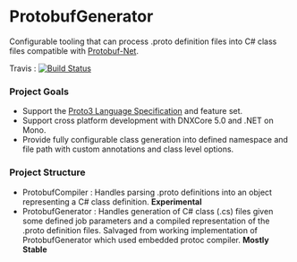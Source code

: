 # ProtobufGenerator  

Configurable tooling that can process .proto definition files into C# class files compatible with [Protobuf-Net].

Travis : [![Build Status](https://travis-ci.org/draylundy/ProtobufGenerator.svg?branch=master)](https://travis-ci.org/draylundy/ProtobufGenerator)

### Project Goals

- Support the [Proto3 Language Specification] and feature set.
- Support cross platform development with DNXCore 5.0 and .NET on Mono.
- Provide fully configurable class generation into defined namespace and file path with custom annotations and class level options. 

### Project Structure

- ProtobufCompiler : Handles parsing .proto definitions into an object representing a C# class definition. **Experimental**
- ProtobufGenerator : Handles generation of C# class (.cs) files given some defined job parameters and a compiled representation of the .proto definition files. Salvaged from working implementation of ProtobufGenerator which used embedded protoc compiler.  **Mostly Stable**

[Protobuf-Net]: <https://github.com/mgravell/protobuf-net>
[Proto3 Language Specification]: <https://developers.google.com/protocol-buffers/docs/reference/proto3-spec>
